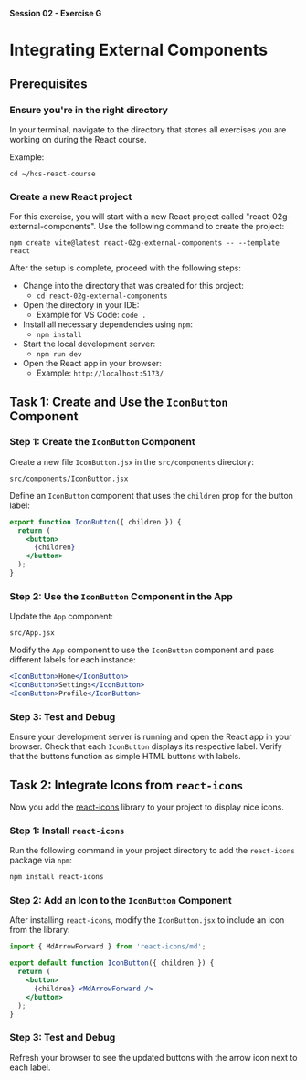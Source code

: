 **Session 02 - Exercise G**

# Integrating External Components

## Prerequisites

### Ensure you're in the right directory

In your terminal, navigate to the directory that stores all exercises you are working on during the React course.

Example:

```
cd ~/hcs-react-course
```

### Create a new React project

For this exercise, you will start with a new React project called "react-02g-external-components". Use the following command to create the project:

```
npm create vite@latest react-02g-external-components -- --template react
```

After the setup is complete, proceed with the following steps:

- Change into the directory that was created for this project:
    - `cd react-02g-external-components`
- Open the directory in your IDE:
    - Example for VS Code: `code .`
- Install all necessary dependencies using `npm`:
    - `npm install`
- Start the local development server:
    - `npm run dev`
- Open the React app in your browser:
    - Example: `http://localhost:5173/`

## Task 1: Create and Use the `IconButton` Component

### Step 1: Create the `IconButton` Component

Create a new file `IconButton.jsx` in the `src/components` directory:

```
src/components/IconButton.jsx
```

Define an `IconButton` component that uses the `children` prop for the button label:

```jsx
export function IconButton({ children }) {
  return (
    <button>
      {children}
    </button>
  );
}
```

### Step 2: Use the `IconButton` Component in the App

Update the `App` component:

```
src/App.jsx
```

Modify the `App` component to use the `IconButton` component and pass different labels for each instance:

```jsx
<IconButton>Home</IconButton>
<IconButton>Settings</IconButton>
<IconButton>Profile</IconButton>
```

### Step 3: Test and Debug

Ensure your development server is running and open the React app in your browser. Check that each `IconButton` displays its respective label. Verify that the buttons function as simple HTML buttons with labels.

## Task 2: Integrate Icons from `react-icons`

Now you add the [react-icons](https://react-icons.github.io/react-icons/) library to your project to display nice icons.

### Step 1: Install `react-icons`

Run the following command in your project directory to add the `react-icons` package via `npm`:

```bash
npm install react-icons
```

### Step 2: Add an Icon to the `IconButton` Component

After installing `react-icons`, modify the `IconButton.jsx` to include an icon from the library:

```jsx
import { MdArrowForward } from 'react-icons/md';

export default function IconButton({ children }) {
  return (
    <button>
      {children} <MdArrowForward />
    </button>
  );
}
```

### Step 3: Test and Debug

Refresh your browser to see the updated buttons with the arrow icon next to each label.
